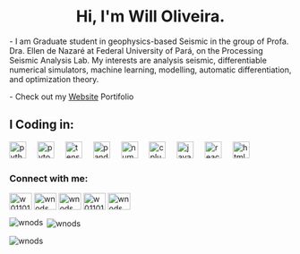 <h1 align="center"> Hi, I'm Will Oliveira.</h1>
<p align="left"> - I am Graduate student in geophysics-based Seismic in the group of Profa. Dra. Ellen de Nazaré at Federal University of Pará, on the Processing Seismic Analysis Lab. My interests are analysis seismic, differentiable numerical simulators, machine learning, modelling, automatic differentiation, and optimization theory.</p>
<p align="left">-  Check out my <a href="wnods.github.io/Portfolio/">Website</a> Portifolio</p>

<h2 align="left">I Coding in: </h2>
<div alig="left">
 <img src="https://cdn.simpleicons.org/python/ffd700" height="30" alt="python logo" />
<img width="12" />
<img src="https://cdn.simpleicons.org/pytorch/ffd700" height="30" alt="pytorch logo" />
<img width="12" />
<img src="https://cdn.simpleicons.org/tensorflow/ffd700" height="30" alt="tensorflow logo"  />
  <img width="12" />
  <img src="https://cdn.simpleicons.org/pandas/ffd700" height="30" alt="pandas logo"  />
  <img width="12" />
  <img src="https://cdn.simpleicons.org/numpy/ffd700" height="30" alt="numpy logo"  />
  <img width="12" />
  <img src="https://cdn.simpleicons.org/c++/ffd700" height="30" alt="cplusplus logo"  />
  <img width="12" />
  <img src="https://cdn.simpleicons.org/javascript/ffd700" height="30" alt="javascript logo"  />
  <img width="12" />
  <img src="https://cdn.simpleicons.org/react/ffd700" height="30" alt="react logo"  />
  <img width="12" />
  <img src="https://cdn.simpleicons.org/html5/ffd700" height="30" alt="html5 logo"  />
  <img width="12" />

</div>





  
<h3 align="left">Connect with me:</h3>
<p align="left">
<a href="https://twitter.com/w01101111" target="blank"><img align="center" src="https://raw.githubusercontent.com/rahuldkjain/github-profile-readme-generator/master/src/images/icons/Social/twitter.svg" alt="w01101111" height="30" width="40" /></a>
<a href="https://linkedin.com/in/wnods" target="blank"><img align="center" src="https://raw.githubusercontent.com/rahuldkjain/github-profile-readme-generator/master/src/images/icons/Social/linked-in-alt.svg" alt="wnods" height="30" width="40" /></a>
<a href="https://stackoverflow.com/users/wnods" target="blank"><img align="center" src="https://raw.githubusercontent.com/rahuldkjain/github-profile-readme-generator/master/src/images/icons/Social/stack-overflow.svg" alt="wnods" height="30" width="40" /></a>
<a href="https://instagram.com/w01101111" target="blank"><img align="center" src="https://raw.githubusercontent.com/rahuldkjain/github-profile-readme-generator/master/src/images/icons/Social/instagram.svg" alt="w01101111" height="30" width="40" /></a>
<a href="https://www.youtube.com/c/wnods" target="blank"><img align="center" src="https://raw.githubusercontent.com/rahuldkjain/github-profile-readme-generator/master/src/images/icons/Social/youtube.svg" alt="wnods" height="30" width="40" /></a>
</p>


<p><img align="left" src="https://github-readme-stats.vercel.app/api/top-langs?username=wnods&show_icons=true&theme=dark&locale=en&layout=compact" alt="wnods" /></p>

<p>&nbsp;<img align="center" src="https://github-readme-stats.vercel.app/api?username=wnods&show_icons=true&theme=dark&locale=en" alt="wnods" /></p>

<p><img align="center" src="https://github-readme-streak-stats.herokuapp.com/?user=wnods&theme=dark" alt="wnods" /></p>
